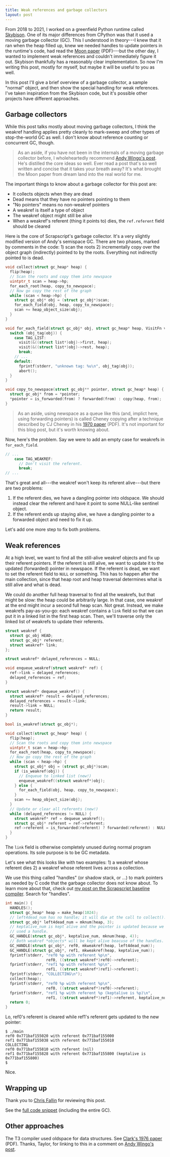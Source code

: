 ```yaml
---
title: Weak references and garbage collectors
layout: post
---
```


From 2018 to 2021, I worked on a greenfield Python runtime called
[Skybison](https://github.com/tekknolagi/skybison).
One of its major differences from CPython was that it used a moving garbage
collector (GC). This I understood in theory---I knew that it ran when the heap
filled up, knew we needed handles to update pointers in the runtime's code, had
read the [Moon paper](/assets/img/moon-gc.pdf) (PDF)---but the other day, I
wanted to implement weak references and couldn't immediately figure it out.
Skybison thankfully has a reasonably clear implementation. So now I'm writing
this post, mostly for myself, but maybe it will be useful to you as well.

In this post I'll give a brief overview of a garbage collector, a sample
"normal" object, and then show the special handling for weak references. I've
taken inspiration from the Skybison code, but it's possible other projects have
different approaches.

## Garbage collectors

While this post talks mostly about moving garbage collectors, I think the
weakref handling applies pretty cleanly to mark-sweep and other types of
stop-the-world GC as well. I don't know about reference counting or concurrent
GC, though.

> As an aside, if you have not been in the internals of a moving garbage
> collector before, I wholeheartedly recommend [Andy Wingo's post][wingo-gc].
> He's distilled the core ideas so well. Ever read a post that's so well
> written and concise that it takes your breath away? It's what brought the
> Moon paper from dream land into the real world for me.

[wingo-gc]: https://wingolog.org/archives/2022/12/10/a-simple-semi-space-collector

The important things to know about a garbage collector for this post are:

* It collects objects when they are dead
* Dead means that they have no pointers pointing to them
* "No pointers" means no non-weakref pointers
* A weakref is itself a type of object
* The weakref object might still be alive
* When a weakref's referent (thing it points to) dies, the `ref.referent` field
  should be cleared

Here is the core of Scrapscript's garbage collector. It's a very slightly
modified version of Andy's semispace GC. There are two phases, marked by
comments in the code: 1) scan the roots 2) incrementally copy over the object
graph (indirectly) pointed to by the roots. Everything not indirectly pointed
to is dead.

```c
void collect(struct gc_heap* heap) {
  flip(heap);
  // Scan the roots and copy them into newspace
  uintptr_t scan = heap->hp;
  for_each_root(heap, copy_to_newspace);
  // Now go copy the rest of the graph
  while (scan < heap->hp) {
    struct gc_obj* obj = (struct gc_obj*)scan;
    for_each_field(obj, heap, copy_to_newspace);
    scan += heap_object_size(obj);
  }
}

void for_each_field(struct gc_obj* obj, struct gc_heap* heap, VisitFn visit) {
  switch (obj_tag(obj)) {
    case TAG_LIST:
      visit(&((struct list*)obj)->first, heap);
      visit(&((struct list*)obj)->rest, heap);
      break;
    // ...
    default:
      fprintf(stderr, "unknown tag: %u\n", obj_tag(obj));
      abort();
  }
}

void copy_to_newspace(struct gc_obj** pointer, struct gc_heap* heap) {
  struct gc_obj* from = *pointer;
  *pointer = is_forwarded(from) ? forwarded(from) : copy(heap, from);
}
```

> As an aside, using newspace as a queue like this (and, implict here, using
> forwarding pointers) is called Cheney copying after a technique described by
> CJ Cheney in his [1970 paper](/assets/img/cheney.pdf) (PDF). It's not
> important for this blog post, but it's worth knowing about.

Now, here's the problem. Say we were to add an empty case for weakrefs in
`for_each_field`.

```c
// ...
    case TAG_WEAKREF:
      // Don't visit the referent.
      break;
// ...
```

That's great and all---the weakref won't keep its referent alive---but there
are two problems:

1. If the referent dies, we have a dangling pointer into oldspace. We should
   instead clear the referent and have it point to some NULL-like sentinel
   object.
1. If the referent ends up staying alive, we have a dangling pointer to a
   forwarded object and need to fix it up.

Let's add one more step to fix both problems.

## Weak references

At a high level, we want to find all the still-alive weakref objects and fix up
their referent pointers. If the referent is still alive, we want to update it
to the updated (forwarded) pointer in newspace. If the referent is dead, we
want to set the referent field to `NULL` or something. This has to happen after
the main collection, since that heap root and heap traversal determines what is
still alive and what is dead.

We could do another full heap traversal to find all the weakrefs, but that
might be slow: the heap could be arbitrarily large. In that case, one weakref
at the end might incur a second full heap scan. Not great. Instead, we make
weakrefs pay-as-you-go: each weakref contains a `link` field so that we can put
it in a linked list in the first heap scan. Then, we'll traverse only the
linked list of weakrefs to update their referents.

```c
struct weakref {
  struct gc_obj HEAD;
  struct gc_obj* referent;
  struct weakref* link;
};

struct weakref* delayed_references = NULL;

void enqueue_weakref(struct weakref* ref) {
  ref->link = delayed_references;
  delayed_references = ref;
}

struct weakref* dequeue_weakref() {
  struct weakref* result = delayed_references;
  delayed_references = result->link;
  result->link = NULL;
  return result;
}

bool is_weakref(struct gc_obj*);

void collect(struct gc_heap* heap) {
  flip(heap);
  // Scan the roots and copy them into newspace
  uintptr_t scan = heap->hp;
  for_each_root(heap, copy_to_newspace);
  // Now go copy the rest of the graph
  while (scan < heap->hp) {
    struct gc_obj* obj = (struct gc_obj*)scan;
    if (is_weakref(obj)) {
      // Enqueue to linked list (new!)
      enqueue_weakref((struct weakref*)obj);
    } else {
      for_each_field(obj, heap, copy_to_newspace);
    }
    scan += heap_object_size(obj);
  }
  // Update or clear all referents (new!)
  while (delayed_references != NULL) {
    struct weakref* ref = dequeue_weakref();
    struct gc_obj* referent = ref->referent;
    ref->referent = is_forwarded(referent) ? forwarded(referent) : NULL;
  }
}
```

The `link` field is otherwise completely unused during normal program
operations. Its sole purpose is to be GC metadata.

Let's see what this looks like with two examples: 1) a weakref whose referent
dies 2) a weakref whose referent lives across a collection.

We use this thing called "handles" (or shadow stack, or ...) to mark pointers
as needed by C code that the garbage collector does not know about. To learn
more about that, check out [my post on the Scrapscript baseline
compiler](/blog/scrapscript-baseline/). Search for "handles".

```c
int main() {
  HANDLES();
  struct gc_heap* heap = make_heap(1024);
  // left4dead_num has no handle; it will die at the call to collect().
  struct gc_obj* left4dead_num = mknum(heap, 3);
  // keptalive_num is kept alive and the pointer is updated because we have
  // used a handle.
  GC_HANDLE(struct gc_obj*, keptalive_num, mknum(heap, 4));
  // Both weakref *objects* will be kept alive beacuse of the handles.
  GC_HANDLE(struct gc_obj*, ref0, mkweakref(heap, left4dead_num));
  GC_HANDLE(struct gc_obj*, ref1, mkweakref(heap, keptalive_num));
  fprintf(stderr, "ref0 %p with referent %p\n",
                  ref0, ((struct weakref*)ref0)->referent);
  fprintf(stderr, "ref1 %p with referent %p\n",
                  ref1, ((struct weakref*)ref1)->referent);
  fprintf(stderr, "COLLECTING\n");
  collect(heap);
  fprintf(stderr, "ref0 %p with referent %p\n",
                  ref0, ((struct weakref*)ref0)->referent);
  fprintf(stderr, "ref1 %p with referent %p (keptalive is %p)\n",
                  ref1, ((struct weakref*)ref1)->referent, keptalive_num);
  return 0;
}
```

Lo, ref0's referent is cleared while ref1's referent gets updated to the new
pointer:

```console?prompt=$
$ ./main
ref0 0x771baf155020 with referent 0x771baf155000
ref1 0x771baf155038 with referent 0x771baf155010
COLLECTING
ref0 0x771baf155810 with referent (nil)
ref1 0x771baf155828 with referent 0x771baf155800 (keptalive is 0x771baf155800)
$
```

Nice.

## Wrapping up

Thank you to [Chris Fallin](https://cfallin.org/) for reviewing this post.

See the [full code snippet](https://github.com/tekknolagi/wingogc) (including
the entire GC).

## Other approaches

The T3 compiler used oldspace for data structures. See [Clark's 1976
paper](/assets/img/clark.pdf) (PDF). Thanks, Taylor, for linking to this in a
comment on [Andy Wingo's post][wingo-iterate].

[wingo-iterate]: https://wingolog.org/archives/2022/12/11/we-iterate-so-that-you-can-recurse
